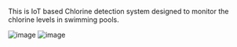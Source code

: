 This is IoT based Chlorine detection system designed to monitor the chlorine levels in swimming pools.

![image](https://github.com/harshith7422/IoT-based-chlorine-detection-System/assets/89782073/37ebe2fc-ce71-4ee6-92ca-a3c18cf895b8)
![image](https://github.com/harshith7422/IoT-based-chlorine-detection-System/assets/89782073/f8bee905-768d-4b48-ab34-a15b2a7992dc)
